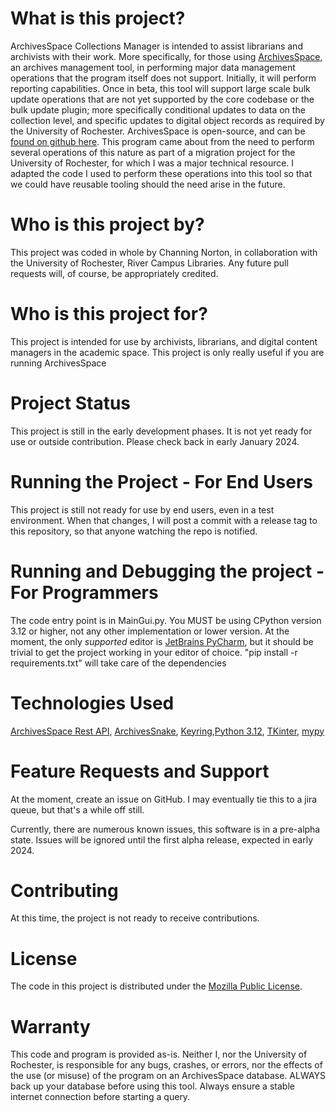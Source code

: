 # What is this project?
ArchivesSpace Collections Manager is intended to assist librarians and archivists with their work. More specifically, for those using [ArchivesSpace](https://archivesspace.org/), an archives management tool, in performing major data management operations that the program itself does not support. Initially, it will perform reporting capabilities. Once in beta, this tool will support large scale bulk update operations that are not yet supported by the core codebase or the bulk update plugin; more specifically conditional updates to data on the collection level, and specific updates to digital object records as required by the University of Rochester. ArchivesSpace is open-source, and can be [found on github here](https://github.com/archivesspace/archivesspace). This program came about from the need to perform several operations of this nature as part of a migration project for the University of Rochester, for which I was a major technical resource. I adapted the code I used to perform these operations into this tool so that we could have reusable tooling should the need arise in the future.
# Who is this project by?
This project was coded in whole by Channing Norton, in collaboration with the University of Rochester, River Campus Libraries. Any future pull requests will, of course, be appropriately credited.
# Who is this project for?
This project is intended for use by archivists, librarians, and digital content managers in the academic space. This project is only really useful if you are running ArchivesSpace
# Project Status
This project is still in the early development phases. It is not yet ready for use or outside contribution. Please check back in early January 2024.
# Running the Project - For End Users
This project is still not ready for use by end users, even in a test environment. When that changes, I will post a commit with a release tag to this repository, so that anyone watching the repo is notified.
# Running and Debugging the project - For Programmers
The code entry point is in MainGui.py. You MUST be using CPython version 3.12 or higher, not any other implementation or lower version. At the moment, the only _supported_ editor is [JetBrains PyCharm](https://www.jetbrains.com/pycharm/), but it should be trivial to get the project working in your editor of choice. "pip install -r requirements.txt" will take care of the dependencies
# Technologies Used
[ArchivesSpace Rest API](https://archivesspace.github.io/archivesspace/api/#introduction), [ArchivesSnake](https://github.com/archivesspace-labs/ArchivesSnake), [Keyring](https://pypi.org/project/keyring/),[Python 3.12](https://www.python.org/), [TKinter](https://docs.python.org/3/library/tkinter.html#module-tkinter), [mypy](https://github.com/python/mypy)
# Feature Requests and Support
At the moment, create an issue on GitHub. I may eventually tie this to a jira queue, but that's a while off still. 

Currently, there are numerous known issues, this software is in a pre-alpha state. Issues will be ignored until the first alpha release, expected in early 2024.
# Contributing
At this time, the project is not ready to receive contributions.
# License
The code in this project is distributed under the [Mozilla Public License](https://www.mozilla.org/en-US/MPL/2.0/).
# Warranty
This code and program is provided as-is. Neither I, nor the University of Rochester, is responsible for any bugs, crashes, or errors, nor the effects of the use (or misuse) of the program on an ArchivesSpace database. ALWAYS back up your database before using this tool. Always ensure a stable internet connection before starting a query.